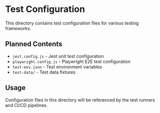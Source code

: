 # Test Configuration

This directory contains test configuration files for various testing frameworks.

## Planned Contents

- `jest.config.js` - Jest unit test configuration
- `playwright.config.js` - Playwright E2E test configuration
- `test-env.json` - Test environment variables
- `test-data/` - Test data fixtures

## Usage

Configuration files in this directory will be referenced by the test runners and CI/CD pipelines.